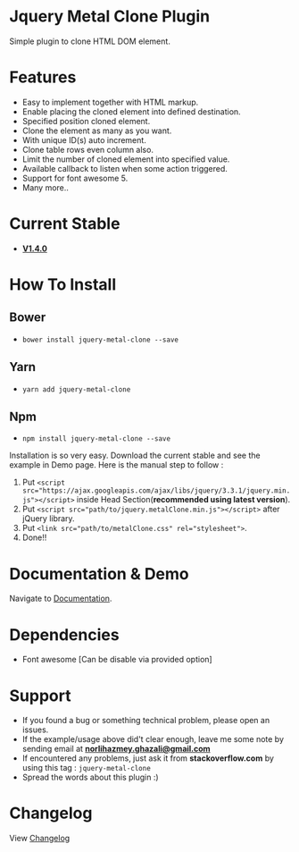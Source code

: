 # Jquery Metal Clone Plugin

Simple plugin to clone HTML DOM element. 

# Features #

- Easy to implement together with HTML markup.
- Enable placing the cloned element into defined destination.
- Specified position cloned element.
- Clone the element as many as you want.
- With unique ID(s) auto increment.
- Clone table rows even column also.
- Limit the number of cloned element into specified value.
- Available callback to listen when some action triggered.
- Support for font awesome 5.
- Many more..

# Current Stable #

-	[**V1.4.0**](https://github.com/metallurgical/jquery-metal-clone/archive/v1.4.0.zip "V1.4.0")

# How To Install #

## Bower
- `bower install jquery-metal-clone --save`

## Yarn
- `yarn add jquery-metal-clone`

## Npm
- `npm install jquery-metal-clone --save`

Installation is so very easy. Download the current stable and see the example in Demo page. Here is the manual step to follow :

1. Put `<script src="https://ajax.googleapis.com/ajax/libs/jquery/3.3.1/jquery.min.js"></script>` inside Head Section(**recommended using latest version**).
2. Put `<script src="path/to/jquery.metalClone.min.js"></script>` after jQuery library.
3. Put `<link src="path/to/metalClone.css" rel="stylesheet">`.
4. Done!!

# Documentation & Demo
Navigate to [Documentation](https://metallurgical.github.io/jquery-metal-clone "Jquery Metal Clone").

# Dependencies #
-	Font awesome [Can be disable via provided option]

# Support #

-	If you found a bug or something technical problem, please open an issues.
-	If the example/usage above did't clear enough, leave me some note by sending email at **norlihazmey.ghazali@gmail.com**
-	If encountered any problems, just ask it from **stackoverflow.com** by using this tag : `jquery-metal-clone`
- Spread the words about this plugin :)

# Changelog

View [Changelog](https://github.com/metallurgical/jquery-metal-clone/blob/master/CHANGELOG.md)
